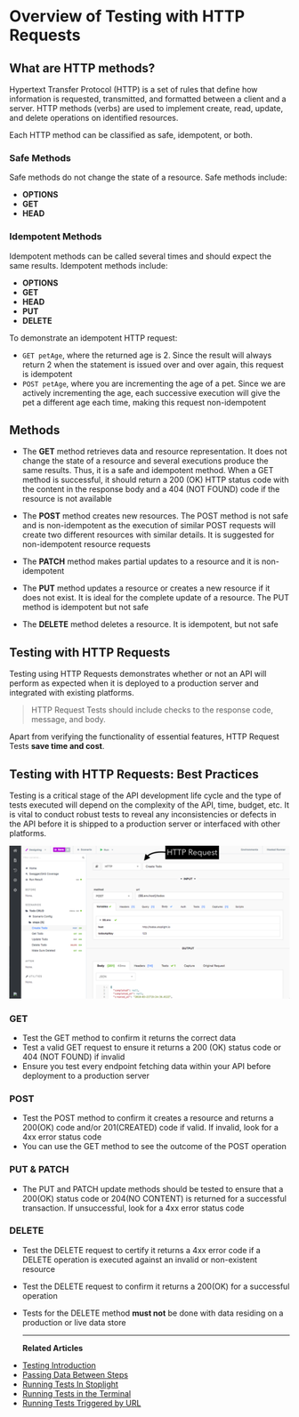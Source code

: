 # Overview of Testing with HTTP Requests

## What are HTTP methods?

Hypertext Transfer Protocol (HTTP) is a set of rules that define how information
is requested, transmitted, and formatted between a client and a server. HTTP
methods (verbs) are used to implement create, read, update, and delete
operations on identified resources.

Each HTTP method can be classified as safe, idempotent, or both.

### Safe Methods

Safe methods do not change the state of a resource. Safe methods include:

* **OPTIONS**
* **GET**
* **HEAD**

### Idempotent Methods

Idempotent methods can be called several times and should expect the same
results. Idempotent methods include:

* **OPTIONS**
* **GET**
* **HEAD**
* **PUT**
* **DELETE**

To demonstrate an idempotent HTTP request:

* `GET petAge`, where the returned age is 2. Since the result will always return
  2 when the statement is issued over and over again, this request is
  idempotent
* `POST petAge`, where you are incrementing the age of a pet. Since we are
  actively incrementing the age, each successive execution will give the pet a
  different age each time, making this request non-idempotent

## Methods

* The **GET** method retrieves data and resource representation. It does not
  change the state of a resource and several executions produce the same
  results. Thus, it is a safe and idempotent method. When a GET method is
  successful, it should return a 200 (OK) HTTP status code with the content in
  the response body and a 404 (NOT FOUND) code if the resource is not available

* The **POST** method creates new resources. The POST method is not safe and is
  non-idempotent as the execution of similar POST requests will create two
  different resources with similar details. It is suggested for non-idempotent
  resource requests

* The **PATCH** method makes partial updates to a resource and it is
  non-idempotent

* The **PUT** method updates a resource or creates a new resource if it does not
  exist. It is ideal for the complete update of a resource. The PUT method is
  idempotent but not safe

* The **DELETE** method deletes a resource. It is idempotent, but not safe

## Testing with HTTP Requests

Testing using HTTP Requests demonstrates whether or not an API will perform as
expected when it is deployed to a production server and integrated with existing
platforms.

> HTTP Request Tests should include checks to the response code, message, and body.

Apart from verifying the functionality of essential features, HTTP Request Tests
**save time and cost**.

## Testing with HTTP Requests: Best Practices

Testing is a critical stage of the API development life cycle and the type of
tests executed will depend on the complexity of the API, time, budget, etc. It
is vital to conduct robust tests to reveal any inconsistencies or defects in
the API before it is shipped to a production server or interfaced with other
platforms.

![Testing with HTTP Requests](https://github.com/stoplightio/docs/blob/develop/assets/images/testing-http-request.png?raw=true)
### GET

* Test the GET method to confirm it returns the correct data
* Test a valid GET request to ensure it returns a 200 (OK) status code or 404 (NOT FOUND) if invalid
* Ensure you test every endpoint fetching data within your API before deployment to a production server

### POST

* Test the POST method to confirm it creates a resource and returns a 200(OK)
  code and/or 201(CREATED) code if valid. If invalid, look for a 4xx error
  status code
* You can use the GET method to see the outcome of the POST operation

### PUT & PATCH

* The PUT and PATCH update methods should be tested to ensure that a 200(OK)
  status code or 204(NO CONTENT) is returned for a successful transaction. If
  unsuccessful, look for a 4xx error status code

### DELETE

* Test the DELETE request to certify it returns a 4xx error code if a DELETE
  operation is executed against an invalid or non-existent resource
* Test the DELETE request to confirm it returns a 200(OK) for a successful
  operation
* Tests for the DELETE method **must not** be done with data residing on a
  production or live data store
  
  ---
  **Related Articles**
- [Testing Introduction](/testing/introduction)
- [Passing Data Between Steps](/testing/getting-started/passing-data-between-steps)
- [Running Tests In Stoplight](/testing/running-tests/in-stoplight)
- [Running Tests in the Terminal](/testing/running-tests/in-the-terminal)
- [Running Tests Triggered by URL](/testing/running-tests/triggering-by-url)

